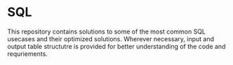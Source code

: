 # SQL

This repository contains solutions to some of the most common SQL usecases and their optimized solutions. Wherever necessary, input and output table structutre is provided for better understanding of the code and requriements. 
